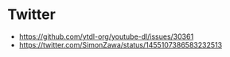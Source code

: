 # Twitter

- https://github.com/ytdl-org/youtube-dl/issues/30361
- https://twitter.com/SimonZawa/status/1455107386583232513
